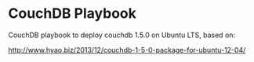CouchDB Playbook
================

CouchDB playbook to deploy couchdb 1.5.0 on Ubuntu LTS, based on:

http://www.hyao.biz/2013/12/couchdb-1-5-0-package-for-ubuntu-12-04/


